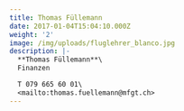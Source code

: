 ```yaml
---
title: Thomas Füllemann
date: 2017-01-04T15:04:10.000Z
weight: '2'
image: /img/uploads/fluglehrer_blanco.jpg
description: |-
  **Thomas Füllemann**\
  Finanzen

  T 079 665 60 01\
  <mailto:thomas.fuellemann@mfgt.ch>
---
```



